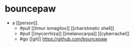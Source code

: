 # bouncepaw

- a [[person]].
  - #pull [[timur ismagilov]] [[charistmatic shell]]
  - #pull [[mycorrhiza]] [[melanocarpa]] [[cyberrachel]]
  - #go [[git]] https://github.com/bouncepaw

